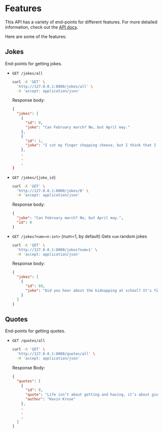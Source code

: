 # Features

This API has a variety of end-points for different features. For more detailed information, check out the [API docs](https://api.heptagram.xyz/docs).

Here are some of the features:

## Jokes

End-points for getting jokes.

- `GET /jokes/all`
  ```bash
  curl -X 'GET' \
    'http://127.0.0.1:8000/jokes/all' \
    -H 'accept: application/json'
  ```
  Response body:
  ```json
  {
    "jokes": [
      {
        "id": 0,
        "joke": "Can February march? No, but April may."
      },
      {
        "id": 1,
        "joke": "I cut my finger chopping cheese, but I think that I may have grater problems."
      },
      .
      .
      .
  }
  ```
- `GET /jokes/{joke_id}`
  ```bash
  curl -X 'GET' \
    'http://127.0.0.1:8000/jokes/0' \
    -H 'accept: application/json'
  ```
  Response body:
  ```json
  {
    "joke": "Can February march? No, but April may.",
    "id": 0
  }
  ```
- `GET /jokes?num=<n:int>` (num=1, by default)
  Gets `num` random jokes
  ```bash
  curl -X 'GET' \
    'http://127.0.0.1:8000/jokes?num=1' \
    -H 'accept: application/json'
  ```
  Response body:
  ```json
  {
    "jokes": [
      {
        "id": 60,
        "joke": "Did you hear about the kidnapping at school? It's fine, he woke up."
      }
    ]
  }
  ```

## Quotes

End-points for getting quotes.

- `GET /quotes/all`
  ```bash
  curl -X 'GET' \
    'http://127.0.0.1:8000/quotes/all' \
    -H 'accept: application/json'
  ```
  Response Body:
  ```json
  {
    "quotes": [
      {
        "id": 0,
        "quote": "Life isn’t about getting and having, it’s about giving and being.",
        "author": "Kevin Kruse"
      },
      .
      .
      .
    ]
  }
  ```
